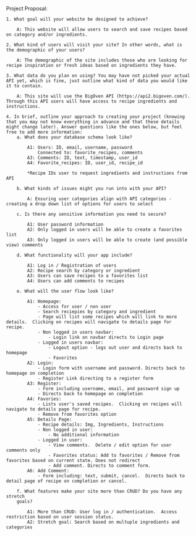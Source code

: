 Project Proposal:

    1. What goal will your website be designed to achieve?

        A: This website will allow users to search and save recipes based on category and/or ingredients.
    
    2. What kind of users will visit your site? In other words, what is the demographic of your users?

        A: The demographic of the site includes those who are looking for recipe inspiration or fresh ideas based on ingredients they have.

    3. What data do you plan on using? You may have not picked your actual API yet, which is fine, just outline what kind of data you would like it to contain.

        A: This site will use the BigOven API (https://api2.bigoven.com/).  Through this API users will have access to recipe ingredients and instructions.

    4. In brief, outline your approach to creating your project (knowing that you may not know everything in advance and that these details might change later). Answer questions like the ones below, but feel free to add more information:
        a. What does your database schema look like?
            
            A1: Users: ID, email, username, password
                Connected to: favorite_recipes, comments
            A3: Comments: ID, text, timestamp, user_id
            A4: Favorite_recipes: ID, user_id, recipe_id
            
            *Recipe IDs user to request ingredients and instructions from API

        b. What kinds of issues might you run into with your API?

            A: Ensuring user categories align with API categories - creating a drop down list of options for users to select

        c. Is there any sensitive information you need to secure?

            A1: User password information
            A2: Only logged in users will be able to create a favorites list
            A3: Only logged in users will be able to create (and possible view) comments

        d. What functionality will your app include?

            A1: Log in / Registration of users
            A2: Recipe search by category or ingredient
            A3: Users can save recipes to a favorites list
            A4: Users can add comments to recipes

        e. What will the user flow look like?

            A1: Homepage:
                - Access for user / non user
                - Search reciepies by category and ingredient
                - Page will list some recipes which will link to more details.  Clicking on recipes will navigate to details page for recipe.
                - Non logged in users navbar:
                    - Login link on navbar directs to Login page
                - Logged in users navbar:
                    - Logout option - logs out user and directs back to homepage
                    - Favorites
            A2: Login:
                - Login form with username and password. Directs back to homepage on completion
                - Register Link directing to a register form
            A3: Register:
                - Form including username, email, and password sign up
                - Directs back to homepage on completion
            A4: Favories:
                - Lists user's saved recipes.  Clicking on recipes will navigate to details page for recipe.
                - Remove from favorites option
            A5: Details Page:
                - Recipe details: Img, Ingredients, Instructions
                - Non logged in user:
                    - No additional information
                - Logged in user:
                    - View comments.  Delete / edit option for user comments only
                    - Favorites status: Add to favorites / Remove from favorites based on current state. Does not redirect
                    - Add comment. Directs to comment form.
            A6: Add Comment:
                - Form including: text, submit, cancel.  Directs back to detail page of recipe on completion or cancel.

        f. What features make your site more than CRUD? Do you have any stretch
        goals?

            A1: More than CRUD: User log in / authentication.  Access restriction based on user session status.
            A2: Stretch goal: Search based on multuple ingredients and categories

